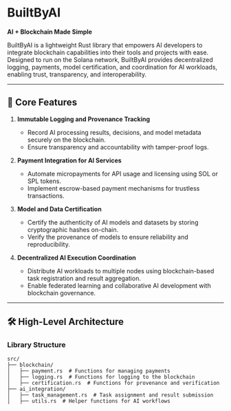 # BuiltByAI

**AI + Blockchain Made Simple**

BuiltByAI is a lightweight Rust library that empowers AI developers to integrate blockchain capabilities into their tools and projects with ease. Designed to run on the Solana network, BuiltByAI provides decentralized logging, payments, model certification, and coordination for AI workloads, enabling trust, transparency, and interoperability.

---

## 🚀 Core Features

1. **Immutable Logging and Provenance Tracking**  
   - Record AI processing results, decisions, and model metadata securely on the blockchain.
   - Ensure transparency and accountability with tamper-proof logs.

2. **Payment Integration for AI Services**  
   - Automate micropayments for API usage and licensing using SOL or SPL tokens.
   - Implement escrow-based payment mechanisms for trustless transactions.

3. **Model and Data Certification**  
   - Certify the authenticity of AI models and datasets by storing cryptographic hashes on-chain.
   - Verify the provenance of models to ensure reliability and reproducibility.

4. **Decentralized AI Execution Coordination**  
   - Distribute AI workloads to multiple nodes using blockchain-based task registration and result aggregation.
   - Enable federated learning and collaborative AI development with blockchain governance.

---

## 🛠️ High-Level Architecture

### Library Structure
```plaintext
src/
├── blockchain/
│   ├── payment.rs  # Functions for managing payments
│   ├── logging.rs  # Functions for logging to the blockchain
│   ├── certification.rs  # Functions for provenance and verification
├── ai_integration/
│   ├── task_management.rs  # Task assignment and result submission
│   ├── utils.rs  # Helper functions for AI workflows
